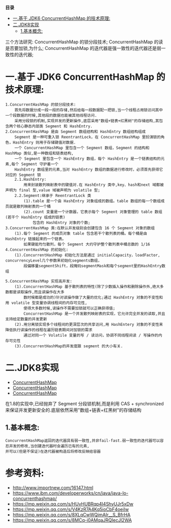 <!-- START doctoc generated TOC please keep comment here to allow auto update -->
<!-- DON'T EDIT THIS SECTION, INSTEAD RE-RUN doctoc TO UPDATE -->
**目录**

- [一.基于 JDK6 ConcurrentHashMap 的技术原理:](#%E4%B8%80%E5%9F%BA%E4%BA%8E-jdk6-concurrenthashmap-%E7%9A%84%E6%8A%80%E6%9C%AF%E5%8E%9F%E7%90%86)
- [二.JDK8实现](#%E4%BA%8Cjdk8%E5%AE%9E%E7%8E%B0)
  - [1.基本概念:](#1%E5%9F%BA%E6%9C%AC%E6%A6%82%E5%BF%B5)

<!-- END doctoc generated TOC please keep comment here to allow auto update -->


三个方法研究:
ConcurrentHashMap 的锁分段技术;
ConcurrentHashMap 的读是否要加锁,为什么;
ConcurrentHashMap 的迭代器是强一致性的迭代器还是弱一致性的迭代器;

# 一.基于 JDK6 ConcurrentHashMap 的技术原理:
    1.ConcurrentHashMap 的锁分段技术:
        首先将数据分成一段一段的存储,然后给每一段数据配一把锁,当一个线程占用锁访问其中一个段数据的时候,其他段的数据也能被其他线程访问.
        采用分段锁的机制,实现并发的更新操作,底层采用"数组+链表+红黑树"的存储结构,其包含两个核心静态内部类 Segment 和 HashEntry.
    2.ConcurrentHashMap 是由 Segment 数组结构和 HashEntry 数组结构组成
        Segment 是一种可重入锁 ReentrantLock，在 ConcurrentHashMap 里扮演锁的角色，HashEntry 则用于存储键值对数据.
        一个 ConcurrentHashMap 里包含一个 Segment 数组，Segment 的结构和 HashMap 类似,是一种数组和链表结构,
        一个 Segment 里包含一个 HashEntry 数组，每个 HashEntry 是一个链表结构的元素,每个 Segment 守护着一个 
        HashEntry 数组里的元素,当对 HashEntry 数组的数据进行修改时，必须首先获得它对应的 Segment 锁
        2.1.HashEntry:
            用来封装散列映射表中的键值对.在 HashEntry 类中,key、hash和next 域都被声明为 final 型,value 域被声明为 volatile 型;
        2.2.Segment:继承于 ReentrantLock 类
            (1).table 是一个由 HashEntry 对象组成的数组。table 数组的每一个数组成员就是散列映射表的一个桶
            (2).count 变量是一个计数器，它表示每个 Segment 对象管理的 table 数组(若干个 HashEntry 组成的链表)
                包含的 HashEntry 对象的个数;
    3.ConcurrentHashMap 类:在默认并发级别会创建包含 16 个 Segment 对象的数组
        (1).每个 Segment 的成员对象 table 包含若干个散列表的桶。每个桶是由 HashEntry 链接起来的一个链表。
            如果键能均匀散列，每个 Segment 大约守护整个散列表中桶总数的 1/16
    4.ConcurrentHashMap 的初始化:
        (1).ConcurrentHashMap 初始化方法是通过 initialCapacity，loadFactor, concurrencyLevel几个参数来初始化segments数组，
            段偏移量segmentShift，段掩码segmentMask和每个segment里的HashEntry数组

    5.ConcurrentHashMap 实现高并发:
        (1).ConcurrentHashMap 基于散列表的特性(除了少数插入操作和删除操作外,绝大多数都是读取操作,而且读操作在大多
            数时候都是成功的)针对读操作做了大量的优化;通过 HashEntry 对象的不变性和用 volatile 型变量协调线程间的内存可见性,
            使得大多数时候,读操作不需要加锁就可以正确获得值;
            ConcurrentHashMap 是一个并发散列映射表的实现，它允许完全并发的读取,并且支持给定数量的并发更新
        (2).用分离锁实现多个线程间的更深层次的共享访问,用 HashEntery 对象的不变性来降低执行读操作的线程在遍历链表期间对加锁的需求
            通过对同一个 Volatile 变量的写 / 读访问，协调不同线程间读 / 写操作的内存可见性
        (3).ConcurrentHashMap的并发度跟 segment 的大小有关.

# 二.JDK8实现
 * [ConcurrentHashMap](https://mp.weixin.qq.com/s?__biz=MzIwMzY1OTU1NQ==&mid=2247483889&idx=1&sn=b2fcb50a7e8a556467ccb9a0cc9fe927&chksm=96cd41bda1bac8ab61e9e6d6b450ee69307c37713e3c73825dea2a3494a35c5f9ecd3a91eabd&scene=38#wechat_redirect)
 * [ConcurrentHashMap](https://mp.weixin.qq.com/s?__biz=MzIwMzY1OTU1NQ==&mid=2247483894&idx=1&sn=72e7fb63296ff382568a7861c75068c1&chksm=96cd41baa1bac8ace9a8c99a76851a59ebc57997bfaa680e5cdf8e42191dd8c0b3b281851edd&scene=38#wechat_redirect)
 * [ConcurrentHashMap](https://mp.weixin.qq.com/s?__biz=MzIwMzY1OTU1NQ==&mid=2247483902&idx=1&sn=4e52472a2ddfb6825fd9f1928c33e1ed&chksm=96cd41b2a1bac8a4f927f20905c1263b236a748fa05e06ba857459d1c46eafabd3b740c68fe7&scene=38#wechat_redirect)
 
在1.8的实现中,已经抛弃了 Segment 分段锁机制,而是利用 CAS + synchronized 来保证并发更新安全的.底层依然采用"数组+链表+红黑树"的存储结构
## 1.基本概念:

    ConcurrentHashMap返回的迭代器具有弱一致性,并非fail-fast.弱一致性的迭代器可以容忍并发的修改,当创建迭代器时会遍历已有的元素,
    并可以(但是不保证)在迭代器被构造后将修改反映给容器

# 参考资料:

* http://www.importnew.com/16147.html
* https://www.ibm.com/developerworks/cn/java/java-lo-concurrenthashmap/
* https://mp.weixin.qq.com/s/HUvHUBRqp4I4ShyUJr5xDw
* https://mp.weixin.qq.com/s/V4KzR7A4Kq5ioCbF4oeiIw
* https://mp.weixin.qq.com/s/8XLqCwWQimAIr__S_BfrHA
* https://mp.weixin.qq.com/s/8MCq-i0AMqaJRQIecJl2WA